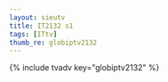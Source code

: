 ```yaml
--- 
layout: sieutv
title: IT2132 s1
tags: [ITtv]
thumb_re: globiptv2132
---
```

{% include tvadv key="globiptv2132" %} 
